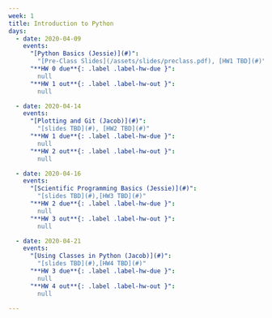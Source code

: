 ```yaml
---
week: 1
title: Introduction to Python
days:
  - date: 2020-04-09
    events:
      "[Python Basics (Jessie)](#)":
        "[Pre-Class Slides](/assets/slides/preclass.pdf), [HW1 TBD](#)"
      "**HW 0 due**{: .label .label-hw-due }":
        null
      "**HW 1 out**{: .label .label-hw-out }":
        null

  - date: 2020-04-14
    events:
      "[Plotting and Git (Jacob)](#)":
        "[slides TBD](#), [HW2 TBD](#)"
      "**HW 1 due**{: .label .label-hw-due }":
        null
      "**HW 2 out**{: .label .label-hw-out }":
        null

  - date: 2020-04-16
    events:
      "[Scientific Programming Basics (Jessie)](#)":
        "[slides TBD](#),[HW3 TBD](#)"
      "**HW 2 due**{: .label .label-hw-due }":
        null
      "**HW 3 out**{: .label .label-hw-out }":
        null

  - date: 2020-04-21
    events:
      "[Using Classes in Python (Jacob)](#)":
        "[slides TBD](#),[HW4 TBD](#)"
      "**HW 3 due**{: .label .label-hw-due }":
        null
      "**HW 4 out**{: .label .label-hw-out }":
        null

---
```

